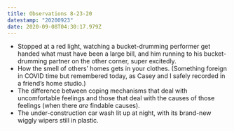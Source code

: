```yaml
---
title: Observations 8-23-20
datestamp: "20200923"
date: 2020-09-08T04:30:17.979Z
---
```

- Stopped at a red light, watching a bucket-drumming performer get handed what must have been a large bill, and him running to his bucket-drumming partner on the other corner, super excitedly.
- How the smell of others’ homes gets in your clothes. (Something foreign in COVID time but remembered today, as Casey and I safely recorded in a friend’s home studio.)
- The difference between coping mechanisms that deal with uncomfortable feelings and those that deal with the causes of those feelings (when there *are* findable causes).
- The under-construction car wash lit up at night, with its brand-new wiggly wipers still in plastic.